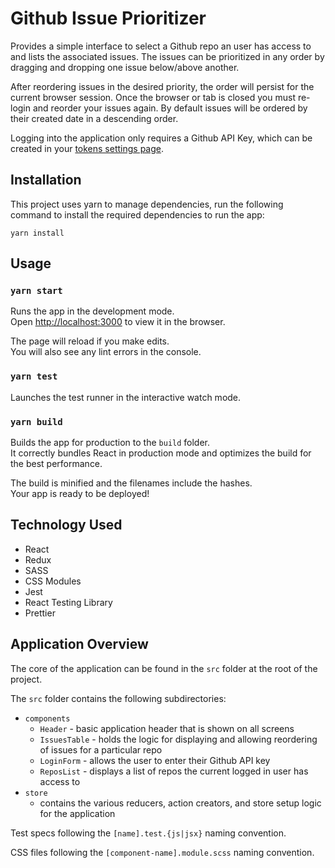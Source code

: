 # Github Issue Prioritizer

Provides a simple interface to select a Github repo an user has access to and lists the associated issues. The issues can be prioritized in any order by dragging and dropping one issue below/above another.

After reordering issues in the desired priority, the order will persist for the current browser session. Once the browser or tab is closed you must re-login and reorder your issues again. By default issues will be ordered by their created date in a descending order.

Logging into the application only requires a Github API Key, which can be created in your [tokens settings page](https://github.com/settings/tokens).

## Installation

This project uses yarn to manage dependencies, run the following command to install the required dependencies to run the app:

`yarn install`

## Usage

### `yarn start`

Runs the app in the development mode.<br />
Open [http://localhost:3000](http://localhost:3000) to view it in the browser.

The page will reload if you make edits.<br />
You will also see any lint errors in the console.

### `yarn test`

Launches the test runner in the interactive watch mode.

### `yarn build`

Builds the app for production to the `build` folder.<br />
It correctly bundles React in production mode and optimizes the build for the best performance.

The build is minified and the filenames include the hashes.<br />
Your app is ready to be deployed!

## Technology Used

- React
- Redux
- SASS
- CSS Modules
- Jest
- React Testing Library
- Prettier

## Application Overview

The core of the application can be found in the `src` folder at the root of the project.

The `src` folder contains the following subdirectories:

- `components`
  - `Header` - basic application header that is shown on all screens
  - `IssuesTable` - holds the logic for displaying and allowing reordering of issues for a particular repo
  - `LoginForm` - allows the user to enter their Github API key
  - `ReposList` - displays a list of repos the current logged in user has access to
- `store`
  - contains the various reducers, action creators, and store setup logic for the application

Test specs following the `[name].test.{js|jsx}` naming convention.

CSS files following the `[component-name].module.scss` naming convention.
